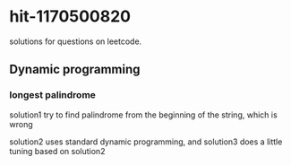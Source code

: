 # hit-1170500820
solutions for questions on leetcode.

## Dynamic programming

### longest palindrome

solution1 try to find palindrome from the beginning of the string, which is wrong

solution2 uses standard dynamic programming, and solution3 does a little tuning based on solution2